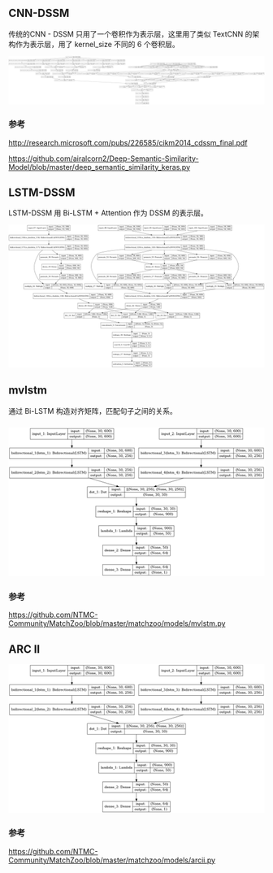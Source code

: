 ## CNN-DSSM

传统的CNN - DSSM 只用了一个卷积作为表示层，这里用了类似 TextCNN 的架构作为表示层，用了 kernel_size 不同的 6 个卷积层。



![cnn-dssm](images/cnn-dssm.png)

### 参考

http://research.microsoft.com/pubs/226585/cikm2014_cdssm_final.pdf

https://github.com/airalcorn2/Deep-Semantic-Similarity-Model/blob/master/deep_semantic_similarity_keras.py



## LSTM-DSSM

LSTM-DSSM 用 Bi-LSTM + Attention 作为 DSSM 的表示层。

![lstm-dssm](images/lstm-dssm.png)



## mvlstm

通过 Bi-LSTM 构造对齐矩阵，匹配句子之间的关系。

### ![mvlstm](images/mvlstm.png)

### 参考

https://github.com/NTMC-Community/MatchZoo/blob/master/matchzoo/models/mvlstm.py

## ARC II

![arcii](images/arcii.png)

### 参考

https://github.com/NTMC-Community/MatchZoo/blob/master/matchzoo/models/arcii.py
